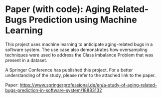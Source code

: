 # Paper (with code): Aging Related-Bugs Prediction using Machine Learning

This project uses machine learning to anticipate aging-related bugs in a software system. The use case also demonstrates how oversampling techniques were used to address the Class imbalance Problem that was present in a dataset.

A Springer Conference has published this project. For a better understanding of the study, please refer to the attached link to the paper.

Paper: https://www.springerprofessional.de/en/a-study-of-aging-related-bugs-prediction-in-software-system/18883132

